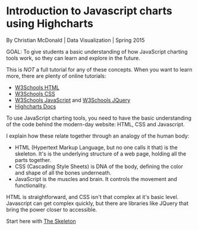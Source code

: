 # Introduction to Javascript charts using Highcharts

By Christian McDonald | Data Visualization | Spring 2015

GOAL: To give students a basic understanding of how JavaScript charting tools work, so they can learn and explore in the future.

This is *NOT* a full tutorial for any of these concepts. When you want to learn more, there are plenty of online tutorials:

* [W3Schools HTML](http://www.w3schools.com/html/default.asp)
* [W3Schools CSS](http://www.w3schools.com/css/default.asp)
* [W3Schools JavaScript](http://www.w3schools.com/js/default.asp) and [W3Schools JQuery](http://www.w3schools.com/jquery/default.asp)
* [Highcharts Docs](http://www.highcharts.com/docs)

To use JavaScript charting tools, you need to have the basic understanding of the code behind the modern-day website: HTML, CSS and Javascript.

I explain how these relate together through an analogy of the human body:

* HTML (Hypertext Markup Language, but no one calls it that) is the skeleton. It's is the underlying structure of a web page, holding all the parts together.
* CSS (Cascading Style Sheets) is DNA of the body, defining the color and shape of all the bones underneath.
* JavaScript is the muscles and brain. It controls the movement and functionality.

HTML is straightforward, and CSS isn't that complex at it's basic level. Javascript can get complex quickly, but there are libraries like JQuery that bring the power closer to accessible.

Start here with [The Skeleton](01_html.md)